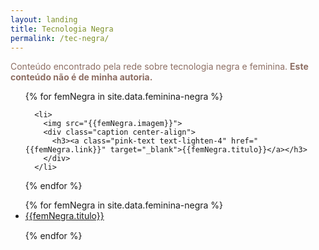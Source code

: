 ```yaml
---
layout: landing
title: Tecnologia Negra
permalink: /tec-negra/
---
```

<p style="color: #8d6e63;">Conteúdo encontrado pela rede sobre tecnologia negra e feminina. <b>Este conteúdo não é de minha autoria.</b></p>
<div class="row">

<div class="slider">
    <ul class="slides">
{% for femNegra in site.data.feminina-negra %}
    
      <li>
        <img src="{{femNegra.imagem}}">
        <div class="caption center-align">
          <h3><a class="pink-text text-lighten-4" href="{{femNegra.link}}" target="_blank">{{femNegra.titulo}}</a></h3>
        </div>
      </li>
    
{% endfor %}
    </ul>
</div>

</div>
<div class="row main-section">
  <ul>
  {% for femNegra in site.data.feminina-negra %}
    <li class="post-item" style="margin-bottom: 15px">
      <a class="posts" href="{{femNegra.link}}" target="_blank">{{femNegra.titulo}}</a>
    </li>
  {% endfor %}
  </ul>
</div>
<script>
     $(document).ready(function(){
          $('.slider').slider({indicators: false});
        });
</script>